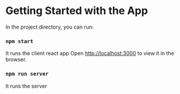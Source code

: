 # Getting Started with the App

In the project directory, you can run:

### `npm start`

It runs the client react app
Open [http://localhost:3000](http://localhost:3000) to view it in the browser.

### `npm run server`

It runs the server
